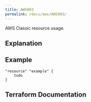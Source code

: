 ```yaml
---
title: AWS003
permalink: /docs/aws/AWS003/
---
```


AWS Classic resource usage.

## Explanation

## Example

```
"resource" "example" {
	todo
}
```

## Terraform Documentation
